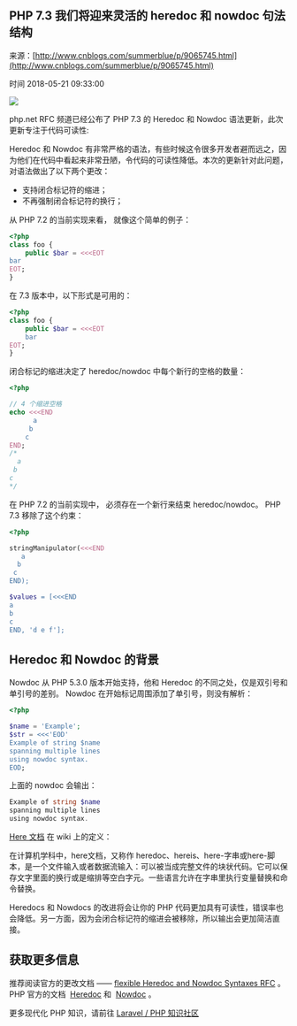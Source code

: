 ## PHP 7.3 我们将迎来灵活的 heredoc 和 nowdoc 句法结构

来源：[http://www.cnblogs.com/summerblue/p/9065745.html](http://www.cnblogs.com/summerblue/p/9065745.html)

时间 2018-05-21 09:33:00

 
![][0]
 
php.net RFC 频道已经公布了 PHP 7.3 的 Heredoc 和 Nowdoc 语法更新，此次更新专注于代码可读性:
 
  
Heredoc 和 Nowdoc 有非常严格的语法，有些时候这令很多开发者避而远之，因为他们在代码中看起来非常丑陋，令代码的可读性降低。本次的更新针对此问题，对语法做出了以下两个更改：
 

 
* 支持闭合标记符的缩进； 
* 不再强制闭合标记符的换行； 
  
 
 
 
从 PHP 7.2 的当前实现来看， 就像这个简单的例子：
 
```php
<?php
class foo {
    public $bar = <<<EOT
bar
EOT;
}
```
 
在 7.3 版本中，以下形式是可用的：
 
```php
<?php
class foo {
    public $bar = <<<EOT
    bar
EOT;
}
```
 
闭合标记的缩进决定了 heredoc/nowdoc 中每个新行的空格的数量：
 
```php
<?php

// 4 个缩进空格
echo <<<END
      a
     b
    c
END;
/*
  a
 b
c
*/
```
 
在 PHP 7.2 的当前实现中， 必须存在一个新行来结束 heredoc/nowdoc。 PHP 7.3 移除了这个约束：
 
```php
<?php

stringManipulator(<<<END
   a
  b
 c
END);

$values = [<<<END
a
b
c
END, 'd e f'];
```
 
## Heredoc 和 Nowdoc 的背景
 
Nowdoc 从 PHP 5.3.0 版本开始支持，他和 Heredoc 的不同之处，仅是双引号和单引号的差别。 Nowdoc 在开始标记周围添加了单引号，则没有解析：
 
```php
<?php

$name = 'Example';
$str = <<<'EOD'
Example of string $name
spanning multiple lines
using nowdoc syntax.
EOD;
```
 
上面的 nowdoc 会输出：
 
```php
Example of string $name
spanning multiple lines
using nowdoc syntax.
```
 
[Here 文档][1] 在 wiki 上的定义：
 
在计算机学科中，here文档，又称作 heredoc、hereis、here-字串或here-脚本，是一个文件输入或者数据流输入：可以被当成完整文件的块状代码。它可以保存文字里面的换行或是缩排等空白字元。一些语言允许在字串里执行变量替换和命令替换。
 
Heredocs 和 Nowdocs 的改进将会让你的 PHP 代码更加具有可读性，错误率也会降低。另一方面，因为会闭合标记符的缩进会被移除，所以输出会更加简洁直接。
 
## 获取更多信息
 
推荐阅读官方的更改文档 —— [flexible Heredoc and Nowdoc Syntaxes RFC][2] 。 PHP 官方的文档  [Heredoc][3] 和  [Nowdoc][4] 。
 
更多现代化 PHP 知识，请前往 [Laravel / PHP 知识社区][5]
 


[1]: https://en.wikipedia.org/wiki/Here_document
[2]: https://wiki.php.net/rfc/flexible_heredoc_nowdoc_syntaxes
[3]: https://php.net/manual/en/language.types.string.php#language.types.string.syntax.heredoc
[4]: https://php.net/manual/en/language.types.string.php#language.types.string.syntax.nowdoc
[5]: https://laravel-china.org/topics/10857
[0]: https://img2.tuicool.com/uYjA7bM.png 